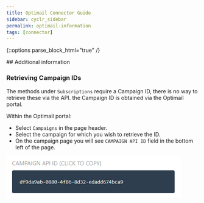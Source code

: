 ```yaml
---
title: Optimail Connector Guide
sidebar: cyclr_sidebar
permalink: optimail-information
tags: [connector]
---
```

{::options parse_block_html="true" /}
<section class="card">
## Additional information

### Retrieving Campaign IDs

The methods under `Subscriptions` require a Campaign ID, there is no way to retrieve these via the API. the Campaign ID is obtained via the Optimail portal. 

Within the Optimail portal:
  * Select `Campaigns` in the page header.
  * Select the campaign for which you wish to retrieve the ID.
  * On the campaign page you will see `CAMPAIGN API ID` field in the bottom left of the page.
  
![](./images/optimail_campaign_id.png)
</section>
